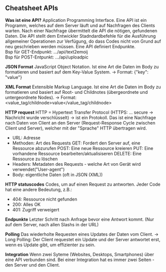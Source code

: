 ## Cheatsheet APIs

**Was ist eine API?**
Application Programming Interface. Eine API ist ein Programm, welches auf dem Server läuft und auf Nachfragen des Clients warten. Nach einer Nachfrage übermittelt die API die nötigen, gefundenen Daten. Die API stellt dem Entwickler Stadndardbefehle für die Ausführung allgemeiner Operationen zur Verfügung, do dass Codes nicht von Grund auf neu geschrieben werden müssen. Eine API definiert Endpunkte.  
Bsp für GET-Endpunkt: .../api/text2emoij  
Bsp für POST-Entpunkt: .../api/uploadpic  

**JSON Format**
JavaScript Object Notation. Ist eine Art die Daten im Body zu formatieren und basiert auf dem Key-Value System. -> Format: {"key": "value"}

**XML Format**
Extensible Markup Language. Ist eine Art die Daten im Body zu formatieren und basiert auf Root- und Childnotes (übergeordnete und untergeordnete Nodes). -> Format: <rootnodes><value_tag/childnode>value</value_tag/childnode></rootnodes>

**HTTP request**
HTTP = Hypertext Transfer Protocol (HTTPS: ... secure -> Nachricht wurde verschlüsselt) -> ist ein Protokoll. Das ist eine Nachfrage nach Daten von Client an den Server (Request-Response Cycle zwischen Client und Server), welcher mit der "Sprache" HTTP übertragen wird.

- URL: Adresse
- Methoden: Art des Requests
  GET: Fordert den Server auf, eine Ressource abzurufen
  POST: Eine neue Ressource kreieren
  PUT: Eine vorhandene Ressource bearbeiten/aktualisiseren
  DELETE: Eine Ressource zu löschen
- Headers: Metadaten des Requests - welche Art von Gerät wird verwendet("User-agent")
- Body: eigentliche Daten (oft in JSON (XML))

**HTTP statuscodes**
Codes, um auf einen Request zu antworten. Jeder Code hat eine andere Bedeutung, z.B.:

- 404: Ressource nicht gefunden
- 200: Alles OK
- 401: Zugriff verweigert

**Endpunkte**
Letzter Schritt nach Anfrage bevor eine Antwort kommt. (Nur auf dem Server, nach allen Slashs in der URL)

**Polling**
Das wiederholte Requesten eines Updates der Daten vom Client.
-> Long Polling: Der Client requestet ein Update und der Server antwortet erst, wenn es Update gibt, um effizienter zu sein.

**Integration**
Wenn zwei Syteme (Websites, Desktops, Smartphones) über eine API verbunden sind. Bei einer Integration hat es immer zwei Seiten - den Server und den Client.
